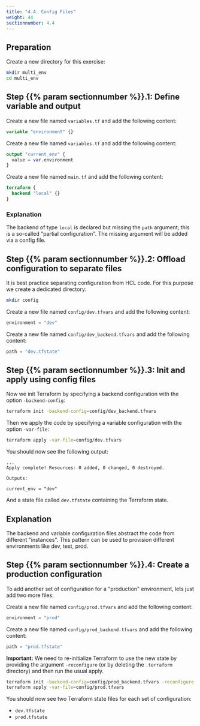 ```yaml
---
title: "4.4. Config Files"
weight: 44
sectionnumber: 4.4
---
```


## Preparation

Create a new directory for this exercise:

```bash
mkdir multi_env
cd multi_env
```


## Step {{% param sectionnumber %}}.1: Define variable and output

Create a new file named `variables.tf` and add the following content:
```terraform
variable "environment" {}
```

Create a new file named `variables.tf` and add the following content:
```terraform
output "current_env" {
  value = var.environment
}
```

Create a new file named `main.tf` and add the following content:

```terraform
terraform {
  backend "local" {}
}
```


### Explanation

The backend of type `local` is declared but missing the `path` argument; this is a so-called "partial configuration".
The missing argument will be added via a config file.


## Step {{% param sectionnumber %}}.2: Offload configuration to separate files

It is best practice separating configuration from HCL code. For this purpose we create a dedicated directory:
```bash
mkdir config
```

Create a new file named `config/dev.tfvars` and add the following content:
```terraform
environment = "dev"
```


Create a new file named `config/dev_backend.tfvars` and add the following content:
```terraform
path = "dev.tfstate"
```


## Step {{% param sectionnumber %}}.3: Init and apply using config files

Now we init Terraform by specifying a backend configuration with the option `-backend-config`:
```bash
terraform init -backend-config=config/dev_backend.tfvars
```

Then we apply the code by specifying a variable configuration with the option `-var-file`:
```bash
terraform apply -var-file=config/dev.tfvars
```

You should now see the following output:
```
...
Apply complete! Resources: 0 added, 0 changed, 0 destroyed.

Outputs:

current_env = "dev"
```

And a state file called `dev.tfstate` containing the Terraform state.


## Explanation

The backend and variable configuration files abstract the code from different "instances". This pattern can be
used to provision different environments like dev, test, prod.


## Step {{% param sectionnumber %}}.4: Create a production configuration

To add another set of configuration for a "production" environment, lets just add two more files:

Create a new file named `config/prod.tfvars` and add the following content:
```terraform
environment = "prod"
```

Create a new file named `config/prod_backend.tfvars` and add the following content:
```terraform
path = "prod.tfstate"
```

**Important:** We need to re-initialize Terraform to use the new state by providing the argument `-reconfigure`
(or by deleting the `.terraform` directory) and then run the usual apply.
```bash
terraform init -backend-config=config/prod_backend.tfvars -reconfigure
terraform apply -var-file=config/prod.tfvars
```

You should now see two Terraform state files for each set of configuration:

* `dev.tfstate`
* `prod.tfstate`
